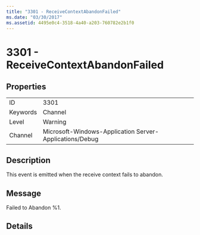 ```yaml
---
title: "3301 - ReceiveContextAbandonFailed"
ms.date: "03/30/2017"
ms.assetid: 4495e0c4-3518-4a40-a203-760782e2b1f0
---
```

# 3301 - ReceiveContextAbandonFailed

## Properties  
  
|||  
|-|-|  
|ID|3301|  
|Keywords|Channel|  
|Level|Warning|  
|Channel|Microsoft-Windows-Application Server-Applications/Debug|  
  
## Description  

 This event is emitted when the receive context fails to abandon.  
  
## Message  

 Failed to Abandon %1.  
  
## Details
